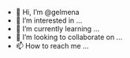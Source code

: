 - 👋 Hi, I’m @gelmena
- 👀 I’m interested in ...
- 🌱 I’m currently learning ...
- 💞️ I’m looking to collaborate on ...
- 📫 How to reach me ...

<!---
gelmena/gelmena is a ✨ special ✨ repository because its `README.md` (this file) appears on your GitHub profile.
You can click the Preview link to take a look at your changes.
--->
